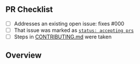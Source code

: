 <!-- 👋 Hi, thanks for sending a PR to tiny-error! 💖
Please fill out all fields below and make sure each item is true and [x] checked.
Otherwise we may not be able to review your PR. -->

## PR Checklist

- [ ] Addresses an existing open issue: fixes #000
- [ ] That issue was marked as [`status: accepting prs`](https://github.com/lukaszkowalik2/tiny-error/issues?q=is%3Aopen+is%3Aissue+label%3A%22status%3A+accepting+prs%22)
- [ ] Steps in [CONTRIBUTING.md](https://github.com/lukaszkowalik2/tiny-error/blob/main/.github/CONTRIBUTING.md) were taken

## Overview

<!-- Description of what is changed and how the code change does that. -->
